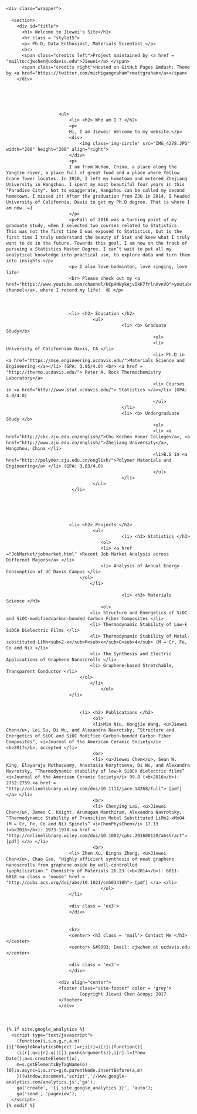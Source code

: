<html>
  <head>
    <meta charset="utf-8">
    <meta http-equiv="X-UA-Compatible" content="chrome=1">
    <title> Meet Jiewei Chen </title>
    <link rel="stylesheet" href="{{ '/assets/css/style.css?v=' | append: site.github.build_revision | relative_url }}">
    <script src="https://ajax.googleapis.com/ajax/libs/jquery/1.7.1/jquery.min.js"></script>
    <script src="/assets/js/style.js"></script>
    <script src="{{ '/assets/js/respond.js' | relative_url }}"></script>
    <!--[if lt IE 9]>
      <script src="//html5shiv.googlecode.com/svn/trunk/html5.js"></script>
    <![endif]-->
    <!--[if lt IE 8]>
    <link rel="stylesheet" href="{{ '/assets/css/ie.css' | relative_url }}">
    <![endif]-->
    <meta name="viewport" content="width=device-width, initial-scale=5, user-scalable=yes">

  </head>
  <body>

    <div class="wrapper">

      <section>
        <div id="title">
          <h1> Welcome to Jiewei's Site</h1>
          <hr class = "style15">
          <p> Ph.D, Data Enthusiast, Materials Scientist </p>
          <hr>
          <span class="credits left">Project maintained by <a href = "mailto:cjwchen@ucdavis.edu">Jiewei</a> </span>
          <span class="credits right">Hosted on GitHub Pages &mdash; Theme by <a href="https://twitter.com/michigangraham">mattgraham</a></span>
        </div>
				
	



						<ul>
							<li> <h2> Who am I ? </h2>
							<p>
							Hi, I am Jiewei! Welcome to my website.</p>
							<div>
								<img class='img-circle' src="IMG_4278.JPG" width="200" height="200" align="right">
							</div>
							<p> 
							I am from Wuhan, China, a place along the Yangtze river, a place full of great food and a place where Yellow Crane Tower locates. In 2010, I left my hometown and entered Zhejiang University in Hangzhou. I spent my most beautiful four years in this "Paradise City". Not to exaggerate, Hangzhou can be called my second hometown. I missed it! After the graduation from ZJU in 2014, I headed University of California, Davis to get my Ph.D degree. That is where I am now. =] 
							</p>
							<p>Fall of 2016 was a turning point of my graduate study, when I selected two courses related to Statistics. This was not the first time I was exposed to Statistics, but is the first time I truly understand the beauty of Stat and knew what I truly want to do in the future. Towards this goal, I am now on the track of pursuing a Statistics Master Degree. I can’t wait to put all my analytical knowledge into practical use, to explore data and turn them into insights.</p>
							<p> I also love badminton, love singing, love life! 
							<br> Please check out my <a href="https://www.youtube.com/channel/UCpHNNykAjvIkK7frlnXvnVQ">youtube channel</a>, where I record my life!  😝 </p>



							<li> <h2> Education </h2>  
									 <ul> 
												<li> <b> Graduate Study</b> 
															<ul> 
															<li> University of Californiam Davis, CA </li>
															<li> Ph.D in <a href="https://mse.engineering.ucdavis.edu/">Materials Science and Engineering </a></li> (GPA: 3.95/4.0) <br> <a href = "http://thermo.ucdavis.edu/"> Peter A. Rock Thermochemistry Laboratory</a>
															<li> Courses in <a href="http://www.stat.ucdavis.edu/"> Statistics </a></li> (GPA: 4.0/4.0)
															</ul>
												</li> 
												<li> <b> Undergraduate Study </b> 
															<ul>
															<li> <a href="http://ckc.zju.edu.cn/english/">Chu Kochen Honor College</a>, <a href="http://www.zju.edu.cn/english/">Zhejiang University</a>, Hangzhou, China </li>
															<li>B.S in <a href="http://polymer.zju.edu.cn/english/">Polymer Materials and Engineering</a> </li> (GPA: 3.83/4.0)
															</ul>
												</li>
									 </ul>
							 </li> 





							<li> <h2> Projects </h2>
									 <ul> 
												<li> <h3> Statistics </h3>
										<ol>
										<li> <a href ="JobMarket/jobmarket.html" >Recent Job Market Analysis across Differnet Majors</a> </li>
										<li> Analysis of Annual Energy Consumption of UC Davis Campus </li>
								</ol>
									</li>

												<li> <h3> Materials Science </h3>
										<ol>
									<li> Structure and Energetics of SiOC and SiOC-modifiedcarbon-bonded Carbon Fiber Composites </li>
									<li> Thermodynamic Stability of Low-k SiOCH Dielectric Films </li>
									<li> Thermodynamic Stability of Metal-substituted LiMn<sub>2-x</sub>M<sub>x</sub>O<sub>4</sub> (M = Cr, Fe, Co and Ni) </li>
									<li> The Synthesis and Electric Applications of Graphene Nanoscrolls </li>
									<li> Graphene-based Stretchable, Transparent Conductor </li>		
								</ol>
									</li>
										</ul>
							</li> 


								<li> <h2> Publications </h2>
									 <ol> 
									 <li>Min Niu, Hongjie Wang, <u>Jiewei Chen</u>, Lei Su, Di Wu, and Alexandra Navrotsky, “Structure and Energetics of SiOC and SiOC Modified Carbon-bonded Carbon Fiber Composites”, <i>Journal of the American Ceramic Society</i> <b>2017</b>, accepted </li>
									 <br>
									 <li> <u>Jiewei Chen</u>, Sean W. King, Elayaraja Muthuswamy, Anastasia Koryttseva, Di Wu, and Alexandra Navrotsky, “Thermodynamic stability of low-k SiOCH dielectric films” <i>Journal of the American Ceramic Society</i> 99.8 (<b>2016</b>): 2752-2759.<a href = "http://onlinelibrary.wiley.com/doi/10.1111/jace.14268/full"> [pdf] </a> </li>
									 <br>
									 <li> Chenying Lai, <u>Jiewei Chen</u>, James C. Knight, Arumugam Manthiram, Alexandra Navrotsky,  “Thermodynamic Stability of Transition Metal Substituted LiMn2-xMxO4 (M = Cr, Fe, Co and Ni) Spinels” <i>ChemPhysChem</i> 17.13 (<b>2016</b>): 1973-1978.<a href = "http://onlinelibrary.wiley.com/doi/10.1002/cphc.201600120/abstract"> [pdf] </a> </li>
									 <br>
							<li> Zhen Xu, Bingna Zheng, <u>Jiewei Chen</u>, Chao Gao, "Highly efficient synthesis of neat graphene nanoscrolls from graphene oxide by well-controlled lyophilization." Chemistry of Materials 26.23 (<b>2014</b>): 6811-6818.<a class = 'mouse' href = "http://pubs.acs.org/doi/abs/10.1021/cm503418h"> [pdf] </a> </li>
										</ol>
							</li> 

							<div class = 'ex3'>
							</div>


							<hr>
							<center> <h3 class = 'mail'> Contact Me </h3> </center>
							<center> &#9993; Email: cjwchen at ucdavis.edu </center>

							<div class = 'ex3'>
							</div>  

						<div align="center">
						<footer class="site-footer" color = 'grey'>
								Copyright Jiewei Chen &copy; 2017
						</footer>
						</div>



    {% if site.google_analytics %}
      <script type="text/javascript">
        (function(i,s,o,g,r,a,m){i['GoogleAnalyticsObject']=r;i[r]=i[r]||function(){
        (i[r].q=i[r].q||[]).push(arguments)},i[r].l=1*new Date();a=s.createElement(o),
        m=s.getElementsByTagName(o)[0];a.async=1;a.src=g;m.parentNode.insertBefore(a,m)
        })(window,document,'script','//www.google-analytics.com/analytics.js','ga');
        ga('create', '{{ site.google_analytics }}', 'auto');
        ga('send', 'pageview');
      </script>
    {% endif %}

